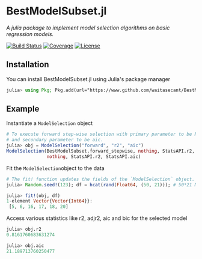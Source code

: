 # BestModelSubset.jl
*A julia package to implement model selection algorithms on basic regression models.*

[![Build Status](https://ci.appveyor.com/api/projects/status/github/waitasecant/BestModelSubset.jl?svg=true)](https://ci.appveyor.com/project/waitasecant/bestmodelsubset-jl)
[![Coverage](https://codecov.io/gh/waitasecant/BestModelSubset.jl/branch/main/graph/badge.svg?token=CWQH7S8IGZ)](https://codecov.io/gh/waitasecant/BestModelSubset.jl)
[![License](https://img.shields.io/github/license/waitasecant/BestModelSubset.jl)](LICENSE)

## Installation

You can install BestModelSubset.jl using Julia's package manager
```julia
julia> using Pkg; Pkg.add(url="https://www.github.com/waitasecant/BestModelSubset.jl.git")
```
## Example

Instantiate a `ModelSelection` object
```julia
# To execute forward step-wise selection with primary parameter to be R-squared score  
# and secondary parameter to be aic.
julia> obj = ModelSelection("forward", "r2", "aic")
ModelSelection(BestModelSubset.forward_stepwise, nothing, StatsAPI.r2, nothing, StatsAPI.aic,
               nothing, StatsAPI.r2, StatsAPI.aic)
```
Fit the `ModelSelection`object to the data
```julia
# The fit! function updates the fields of the `ModelSelection` object.
julia> Random.seed!(123); df = hcat(rand(Float64, (50, 21))); # 50*21 Matrix

julia> fit!(obj, df)
1-element Vector{Vector{Int64}}:
 [5, 6, 16, 17, 18, 20]
```
Access various statistics like r2, adjr2, aic and bic for the selected model
```julia
julia> obj.r2
0.8161760683631274

julia> obj.aic
21.189713760250477
```
